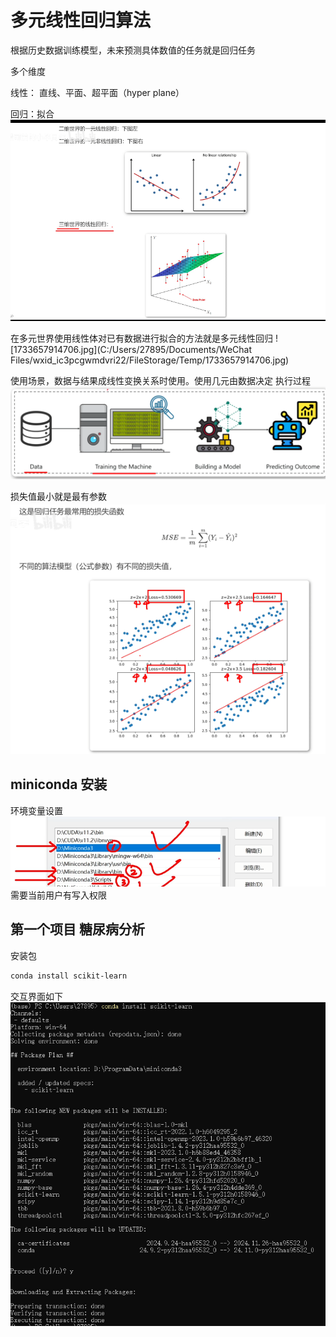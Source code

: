 # 多元线性回归算法
根据历史数据训练模型，未来预测具体数值的任务就是回归任务

多个维度

线性： 直线、平面、超平面（hyper plane）

回归：拟合
![1733657805380.jpg](../../resource/screenshot/1733657805380.jpg)

在多元世界使用线性体对已有数据进行拟合的方法就是多元线性回归
![1733657914706.jpg](C:/Users/27895/Documents/WeChat Files/wxid_ic3pcgwmdvri22/FileStorage/Temp/1733657914706.jpg)

使用场景，数据与结果成线性变换关系时使用。使用几元由数据决定
执行过程
![1733658137186.jpg](../../resource/screenshot/1733658137186.jpg)

损失值最小就是最有参数
![1733658303532.jpg](../../resource/screenshot/1733658303532.jpg)

## miniconda 安装
环境变量设置
![1733661082500.jpg](../../resource/screenshot/1733661082500.jpg)
需要当前用户有写入权限

## 第一个项目 糖尿病分析
安装包
~~~powershell
conda install scikit-learn
~~~
交互界面如下
![1733661332596.jpg](../../resource/screenshot/1733661332596.jpg)
